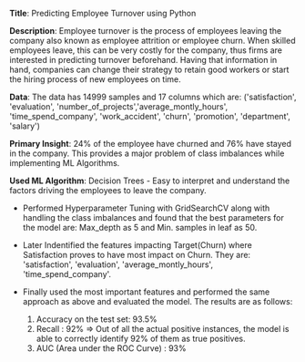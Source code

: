 **Title**: Predicting Employee Turnover using Python

**Description**: Employee turnover is the process of employees leaving the company also known as employee attrition or employee churn. When skilled employees leave, this can be very costly for the company, thus firms are interested in predicting turnover beforehand. Having that information in hand, companies can change their strategy to retain good workers or start the hiring process of new employees on time.

**Data**: The data has 14999 samples and 17 columns which are: ('satisfaction', 'evaluation', 'number_of_projects','average_montly_hours', 'time_spend_company', 'work_accident', 'churn', 'promotion', 'department', 'salary')

**Primary Insight**: 24% of the employee have churned and 76% have stayed in the company. This provides a major problem of class imbalances while implementing ML Algorithms.

**Used ML Algorithm**: Decision Trees - Easy to interpret and understand the factors driving the employees to leave the company.

- Performed Hyperparameter Tuning with GridSearchCV along with handling the class imbalances and found that the best parameters for the model are: Max_depth as 5 and Min. samples in leaf as 50.

- Later Indentified the features impacting Target(Churn) where Satisfaction proves to have most impact on Churn. They are: 'satisfaction', 'evaluation', 'average_montly_hours', 'time_spend_company'.

- Finally used the most important features and performed the same approach as above and evaluated the model. The results are as follows:

   1. Accuracy on the test set: 93.5%
   2. Recall : 92% => Out of all the actual positive instances, the model is able to correctly identify 92% of them as true positives. 
   3. AUC (Area under the ROC Curve) : 93%





